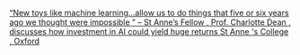 [“New toys like machine learning…allow us to do things that five or six years ago we thought were impossible ” – St Anne’s Fellow , Prof. Charlotte Dean , discusses how investment in AI could yield huge returns   St Anne 's College , Oxford](https://qi.tc/qi/120990)